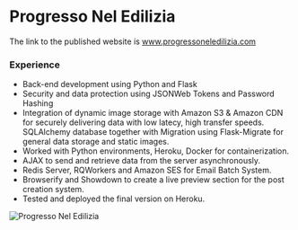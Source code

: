<h1>Progresso Nel Edilizia</h1>

The link to the published website is www.progressoneledilizia.com

<h3>Experience</h3>

<ul>
  <li>Back-end development using Python and Flask</li>
  <li>Security and data protection using JSONWeb Tokens and Password
Hashing</li>
  <li>Integration of dynamic image storage with Amazon S3 & Amazon
CDN for securely delivering data with low latecy, high transfer
speeds. SQLAlchemy database together with Migration using
Flask-Migrate for general data storage and static images.</li>
  <li>Worked with Python environments, Heroku, Docker for containerization.</li>
  <li>AJAX to send and retrieve data from the server asynchronously.</li>
  <li>Redis Server, RQWorkers and Amazon SES for Email Batch System.</li>
  <li>Browserify and Showdown to create a live preview section for
the post creation system.</li>
<li>Tested and deployed the final version on Heroku.</li>
  
</ul>


<img src="plots/progresso-4.png" alt="Progresso Nel Edilizia"/>

